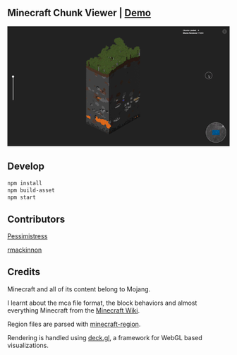 
## Minecraft Chunk Viewer | [Demo](http://pessimistress.github.io/minecraft/)

![Screencast](./screencast.gif)

## Develop

```
npm install
npm build-asset
npm start
```


## Contributors

[Pessimistress](https://github.com/Pessimistress)

[rmackinnon](https://github.com/rmackinnon)


## Credits

Minecraft and all of its content belong to Mojang.

I learnt about the mca file format, the block behaviors and almost everything Minecraft from the [Minecraft Wiki](http://minecraft.gamepedia.com/).

Region files are parsed with [minecraft-region](https://github.com/maxogden/minecraft-region).

Rendering is handled using [deck.gl](https://github.com/uber/deck.gl), a framework for WebGL based visualizations.
